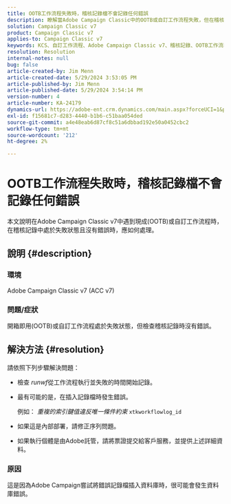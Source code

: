 ```yaml
---
title: OOTB工作流程失敗時，稽核記錄檔不會記錄任何錯誤
description: 瞭解當Adobe Campaign Classic中的OOTB或自訂工作流程失敗，但在稽核記錄中找不到錯誤時該怎麼做。
solution: Campaign Classic v7
product: Campaign Classic v7
applies-to: Campaign Classic v7
keywords: KCS、自訂工作流程、Adobe Campaign Classic v7、稽核記錄、OOTB工作流程、ACC v7
resolution: Resolution
internal-notes: null
bug: false
article-created-by: Jim Menn
article-created-date: 5/29/2024 3:53:05 PM
article-published-by: Jim Menn
article-published-date: 5/29/2024 3:54:14 PM
version-number: 4
article-number: KA-24179
dynamics-url: https://adobe-ent.crm.dynamics.com/main.aspx?forceUCI=1&pagetype=entityrecord&etn=knowledgearticle&id=52e8a186-d31d-ef11-840b-6045bd006268
exl-id: f15681c7-d283-4440-b1b6-c51baa054ded
source-git-commit: a4e48eab6d87cf8c51a6dbbad192e50a0452cbc2
workflow-type: tm+mt
source-wordcount: '212'
ht-degree: 2%

---
```


# OOTB工作流程失敗時，稽核記錄檔不會記錄任何錯誤


本文說明在Adobe Campaign Classic v7中遇到現成(OOTB)或自訂工作流程時，在稽核記錄中處於失敗狀態且沒有錯誤時，應如何處理。

## 說明 {#description}


### <b>環境</b>

Adobe Campaign Classic v7 (ACC v7)

### <b>問題/症狀</b>

開箱即用(OOTB)或自訂工作流程處於失敗狀態，但檢查稽核記錄時沒有錯誤。


## 解決方法 {#resolution}


請依照下列步驟解決問題：

- 檢查 *runwf*&#x200B;從工作流程執行並失敗的時間開始記錄。
- 最有可能的是，在插入記錄檔時發生錯誤。

  例如： *重複的索引鍵值違反唯一條件約束* `xtkworkflowlog_id`
- 如果這是內部部署，請修正序列問題。
- 如果執行個體是由Adobe託管，請將票證提交給客戶服務，並提供上述詳細資料。


### <b>原因</b>

這是因為Adobe Campaign嘗試將錯誤記錄檔插入資料庫時，很可能會發生資料庫錯誤。
